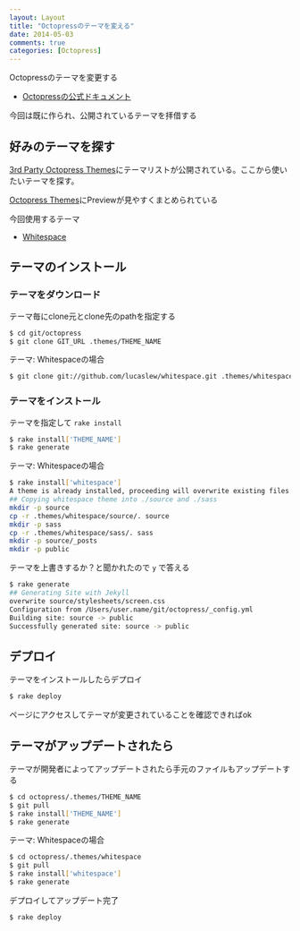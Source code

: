 ```yaml
---
layout: Layout
title: "Octopressのテーマを変える"
date: 2014-05-03
comments: true
categories: [Octopress]
---
```


Octopressのテーマを変更する

* [Octopressの公式ドキュメント](http://octopress.org/docs/theme/)

今回は既に作られ、公開されているテーマを拝借する

## 好みのテーマを探す
[3rd Party Octopress Themes](https://github.com/imathis/octopress/wiki/3rd-Party-Octopress-Themes)にテーマリストが公開されている。ここから使いたいテーマを探す。

[Octopress Themes](http://opthemes.com/)にPreviewが見やすくまとめられている

今回使用するテーマ

* [Whitespace](https://github.com/lucaslew/whitespace)

## テーマのインストール
### テーマをダウンロード
テーマ毎にclone元とclone先のpathを指定する

```bash
$ cd git/octopress
$ git clone GIT_URL .themes/THEME_NAME
```

テーマ: Whitespaceの場合

```bash
$ git clone git://github.com/lucaslew/whitespace.git .themes/whitespace
```

### テーマをインストール
テーマを指定して ```rake install```

```bash
$ rake install['THEME_NAME']
$ rake generate
```

テーマ: Whitespaceの場合

```bash
$ rake install['whitespace']
A theme is already installed, proceeding will overwrite existing files. Are you sure? [y/n] y
## Copying whitespace theme into ./source and ./sass
mkdir -p source
cp -r .themes/whitespace/source/. source
mkdir -p sass
cp -r .themes/whitespace/sass/. sass
mkdir -p source/_posts
mkdir -p public
```
テーマを上書きするか？と聞かれたので ```y``` で答える

```bash
$ rake generate
## Generating Site with Jekyll
overwrite source/stylesheets/screen.css 
Configuration from /Users/user.name/git/octopress/_config.yml
Building site: source -> public
Successfully generated site: source -> public
```

## デプロイ
テーマをインストールしたらデプロイ

```bash
$ rake deploy
```
ページにアクセスしてテーマが変更されていることを確認できればok


## テーマがアップデートされたら
テーマが開発者によってアップデートされたら手元のファイルもアップデートする

```bash
$ cd octopress/.themes/THEME_NAME
$ git pull
$ rake install['THEME_NAME']
$ rake generate
```

テーマ: Whitespaceの場合

```bash
$ cd octopress/.themes/whitespace
$ git pull
$ rake install['whitespace']
$ rake generate
```

デプロイしてアップデート完了

```bash
$ rake deploy
```
